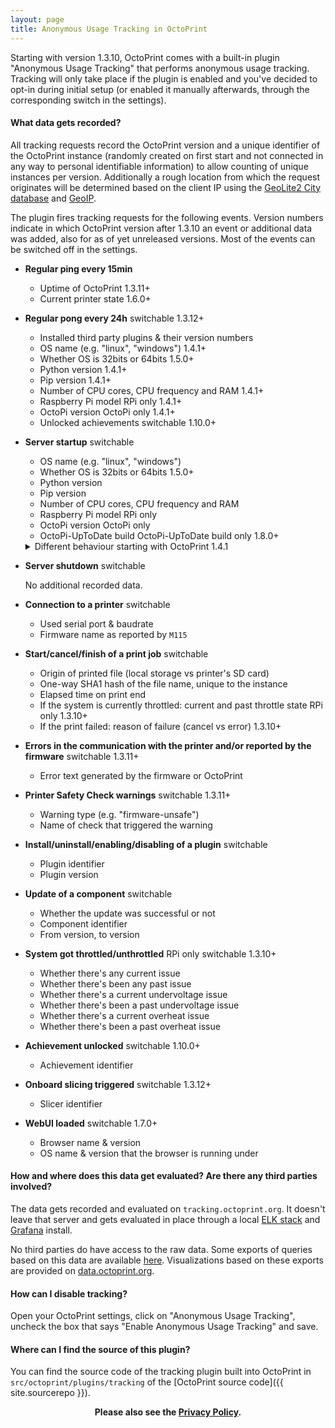 ```yaml
---
layout: page
title: Anonymous Usage Tracking in OctoPrint
---
```


Starting with version 1.3.10, OctoPrint comes with a built-in plugin "Anonymous Usage Tracking" that performs anonymous 
usage tracking. Tracking will only take place if the plugin is enabled and you've decided to opt-in during initial 
setup (or enabled it manually afterwards, through the corresponding switch in the settings).

#### What data gets recorded?

All tracking requests record the OctoPrint version and a unique identifier of the OctoPrint instance (randomly created on first
start and not connected in any way to personal identifiable information) to allow counting of unique instances per 
version. Additionally a rough location from which the request originates will be determined based on the client IP 
using the [GeoLite2 City database](https://dev.maxmind.com/geoip/geoip2/geolite2/) and 
[GeoIP](https://www.elastic.co/guide/en/logstash/current/plugins-filters-geoip.html).

The plugin fires tracking requests for the following events. Version numbers indicate in which OctoPrint version after
1.3.10 an event or additional data was added, also for as of yet unreleased versions. Most of the events can be
switched off in the settings.

  * **Regular ping every 15min**
    
    * Uptime of OctoPrint <span title="Starting with OctoPrint 1.3.11" class="label label-info">1.3.11+</span>
    * Current printer state <span title="Starting with OctoPrint 1.6.0" class="label label-info">1.6.0+</span>

  * **Regular pong every 24h** <span title="Can be switched off in the plugin settings" class="label label-success">switchable</span>  <span title="Starting with OctoPrint 1.3.12" class="label label-info">1.3.12+</span>

    * Installed third party plugins & their version numbers
    * OS name (e.g. "linux", "windows") <span title="Starting with OctoPrint 1.4.1" class="label label-info">1.4.1+</span>
    * Whether OS is 32bits or 64bits <span title="Starting with OctoPrint 1.5.0" class="label label-info">1.5.0+</span>
    * Python version <span title="Starting with OctoPrint 1.4.1" class="label label-info">1.4.1+</span>
    * Pip version <span title="Starting with OctoPrint 1.4.1" class="label label-info">1.4.1+</span>
    * Number of CPU cores, CPU frequency and RAM <span title="Starting with OctoPrint 1.4.1" class="label label-info">1.4.1+</span>
    * Raspberry Pi model <span title="Only if running on a Raspberry Pi" class="label">RPi only</span> <span title="Starting with OctoPrint 1.4.1" class="label label-info">1.4.1+</span>
    * OctoPi version <span title="Only if running under OctoPi" class="label">OctoPi only</span> <span title="Starting with OctoPrint 1.4.1" class="label label-info">1.4.1+</span>
    * Unlocked achievements <span title="Can be switched off in the plugin settings" class="label label-success">switchable</span> <span title="Starting with OctoPrint 1.10.0" class="label label-info">1.10.0+</span>
  
  * **Server startup** <span title="Can be switched off in the plugin settings" class="label label-success">switchable</span>

    * OS name (e.g. "linux", "windows")
    * Whether OS is 32bits or 64bits <span title="Starting with OctoPrint 1.5.0" class="label label-info">1.5.0+</span>
    * Python version
    * Pip version
    * Number of CPU cores, CPU frequency and RAM
    * Raspberry Pi model <span title="Only if running on a Raspberry Pi" class="label">RPi only</span>
    * OctoPi version <span title="Only if running under OctoPi" class="label">OctoPi only</span>
    * OctoPi-UpToDate build <span title="Only if running from an OctoPi-UpToDate build" class="label">OctoPi-UpToDate build only</span> <span title="Starting with OctoPrint 1.8.0" class="label label-info">1.8.0+</span>
    
    <details>
      <summary>Different behaviour starting with OctoPrint 1.4.1</summary>
      No additional recorded data. <span title="Starting with OctoPrint 1.4.1" class="label label-info">1.4.1+</span>
    </details>

    <!--
    No additional recorded data. <span title="Starting with OctoPrint 1.4.1" class="label label-info">1.4.1+</span>
    
    <details>
      <summary>Different behaviour up to and including <span title="OctoPrint 1.3.12" class="label label-info">1.3.12</span></summary>
      <ul>
        <li>OS name (e.g. "linux", "windows")</li>
        <li>Python version</li>
        <li>Pip version</li>
        <li>Number of CPU cores, CPU frequency and RAM</li>
        <li>Raspberry Pi model <span title="Only if running on a Raspberry Pi" class="label">RPi only</span></li>
        <li>OctoPi version <span title="Only if running under OctoPi" class="label">OctoPi only</span></li>
      </ul>
    </details>
    -->

  * **Server shutdown** <span title="Can be switched off in the plugin settings" class="label label-success">switchable</span>
    
    No additional recorded data.

  * **Connection to a printer** <span title="Can be switched off in the plugin settings" class="label label-success">switchable</span>

    * Used serial port & baudrate
    * Firmware name as reported by `M115`

  * **Start/cancel/finish of a print job** <span title="Can be switched off in the plugin settings" class="label label-success">switchable</span>
    
    * Origin of printed file (local storage vs printer's SD card)
    * One-way SHA1 hash of the file name, unique to the instance
    * Elapsed time on print end
    * If the system is currently throttled: current and past throttle state <span title="Only if running on a Raspberry Pi" class="label">RPi only</span> <span title="Starting with OctoPrint 1.3.10" class="label label-info">1.3.10+</span> 
    * If the print failed: reason of failure (cancel vs error) <span title="Starting with OctoPrint 1.3.10" class="label label-info">1.3.10+</span>

  * **Errors in the communication with the printer and/or reported by the firmware** <span title="Can be switched off in the plugin settings" class="label label-success">switchable</span> <span title="Starting with OctoPrint 1.3.11" class="label label-info">1.3.11+</span>
    
    * Error text generated by the firmware or OctoPrint
  
  * **Printer Safety Check warnings** <span title="Can be switched off in the plugin settings" class="label label-success">switchable</span> <span title="Starting with OctoPrint 1.3.11" class="label label-info">1.3.11+</span>
  
    * Warning type (e.g. "firmware-unsafe")
    * Name of check that triggered the warning
    
  * **Install/uninstall/enabling/disabling of a plugin** <span title="Can be switched off in the plugin settings" class="label label-success">switchable</span>

    * Plugin identifier
    * Plugin version

  * **Update of a component** <span title="Can be switched off in the plugin settings" class="label label-success">switchable</span> 

    * Whether the update was successful or not
    * Component identifier
    * From version, to version
   
  * **System got throttled/unthrottled** <span title="Only if running on a Raspberry Pi" class="label">RPi only</span> <span title="Can be switched off in the plugin settings" class="label label-success">switchable</span> <span title="Starting with OctoPrint 1.3.10" class="label label-info">1.3.10+</span> 

    * Whether there's any current issue
    * Whether there's been any past issue
    * Whether there's a current undervoltage issue
    * Whether there's been a past undervoltage issue
    * Whether there's a current overheat issue
    * Whether there's been a past overheat issue

  * **Achievement unlocked** <span title="Can be switched off in the plugin settings" class="label label-success">switchable</span> <span title="Starting with OctoPrint 1.10.0" class="label label-info">1.10.0+</span>

    * Achievement identifier
   
  * **Onboard slicing triggered** <span title="Can be switched off in the plugin settings" class="label label-success">switchable</span> <span title="Starting with OctoPrint 1.3.12" class="label label-info">1.3.12+</span>
  
    * Slicer identifier
    
  * **WebUI loaded**  <span title="Can be switched off in the plugin settings" class="label label-success">switchable</span> <span title="Starting with OctoPrint 1.7.0" class="label label-info">1.7.0+</span>

    * Browser name & version
    * OS name & version that the browser is running under

#### How and where does this data get evaluated? Are there any third parties involved?

The data gets recorded and evaluated on `tracking.octoprint.org`. It doesn't leave that server and gets evaluated in 
place through a local [ELK stack](https://www.elastic.co/elk-stack) and [Grafana](https://grafana.com/) install.

No third parties do have access to the raw data. Some exports of queries based on this data are available [here](https://data.octoprint.org/export/). 
Visualizations based on these exports are provided on [data.octoprint.org](https://data.octoprint.org).

#### How can I disable tracking?

Open your OctoPrint settings, click on "Anonymous Usage Tracking", uncheck the box that says "Enable Anonymous Usage Tracking" and
save.

#### Where can I find the source of this plugin?

You can find the source code of the tracking plugin built into OctoPrint in `src/octoprint/plugins/tracking` of the 
[OctoPrint source code]({{ site.sourcerepo }}).

<center><strong>Please also see the <a href="/privacy/" rel="nofollow">Privacy Policy</a>.</strong></center>